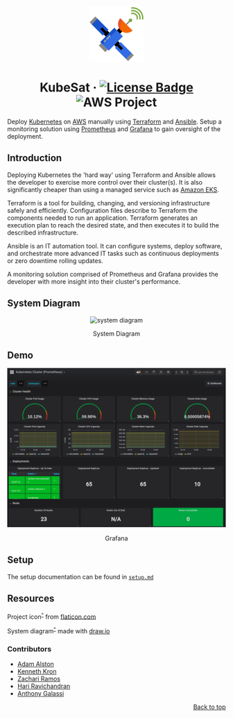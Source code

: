 <div align="center" id="kubesat">
    <img src="./assets/kubesat.svg" alt="kubesat" height="128px">
</div>

# <div align="center">KubeSat &middot; [![License Badge](https://img.shields.io/github/license/adamalston/kubesat?color=white)](LICENSE) ![AWS Project](https://img.shields.io/badge/-Project-informational?style=flat&logo=kubernetes&color=white)</div>

Deploy [Kubernetes](https://kubernetes.io/docs/concepts/overview/what-is-kubernetes/) on [AWS](https://docs.aws.amazon.com/) manually using [Terraform](https://www.terraform.io/docs/index.html) and [Ansible](https://docs.ansible.com/ansible/latest/index.html). Setup a monitoring solution using [Prometheus](https://prometheus.io/docs/prometheus/latest/getting_started/) and [Grafana](https://grafana.com/docs/) to gain oversight of the deployment.

## Introduction

Deploying Kubernetes the 'hard way' using Terraform and Ansible allows the developer to exercise more control over their cluster(s). It is also significantly cheaper than using a managed service such as [Amazon EKS](https://aws.amazon.com/eks/pricing/).

Terraform is a tool for building, changing, and versioning infrastructure safely and efficiently. Configuration files describe to Terraform the components needed to run an application. Terraform generates an execution plan to reach the desired state, and then executes it to build the described infrastructure.

Ansible is an IT automation tool. It can configure systems, deploy software, and orchestrate more advanced IT tasks such as continuous deployments or zero downtime rolling updates.

A monitoring solution comprised of Prometheus and Grafana provides the developer with more insight into their cluster's performance.

## System Diagram

<div align="center">
    <img src="./assets/systemDiagram.png" width="600px" alt="system diagram">
    <p>System Diagram</p>
</div>

## Demo

<div align="center">
    <img src="./assets/dashboard.png" width="600px" alt="dashboard">
    <p>Grafana</p>
</div>

## Setup

The setup documentation can be found in [`setup.md`](setup.md)

## Resources

Project icon<sup>[^](#kubesat)</sup> from [flaticon.com](https://www.flaticon.com/free-icon/retina_1632950?term=retina&page=1&position=4)

System diagram<sup>[^](#system-diagram)</sup> made with [draw.io](https://draw.io/)

### Contributors

-   [Adam Alston](https://github.com/adamalston)
-   [Kenneth Kron](https://github.com/biofool)
-   [Zachari Ramos](https://github.com/zramos2)
-   [Hari Ravichandran](https://github.com/hariravichandran)
-   [Anthony Galassi](https://github.com/bendhouseart)

[<div align="right">Back to top</div>](#readme)